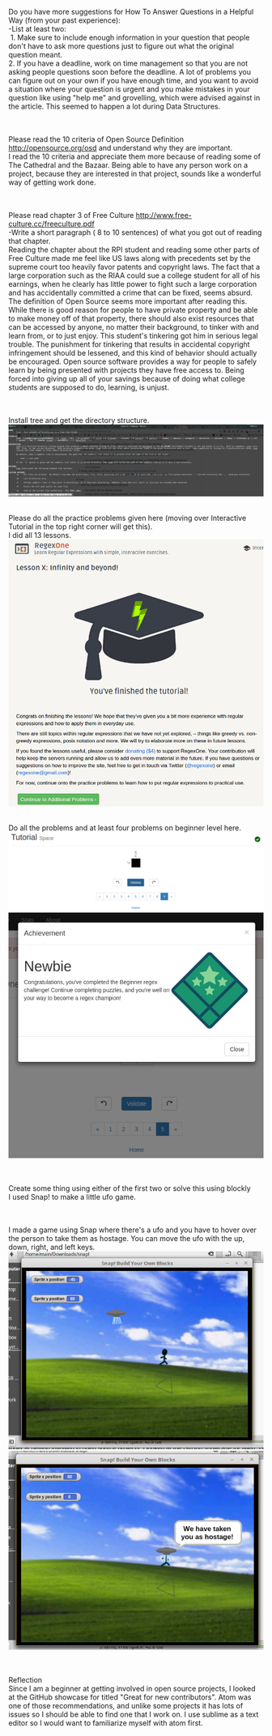 Do you have more suggestions for How To Answer Questions in a Helpful Way (from your past experience):
<br>-List at least two:
<br>
&nbsp;1. Make sure to include enough information in your question that people don't have to ask more questions
just to figure out what the original question meant.
<br>2. If you have a deadline, work on time management so that you are not asking people questions soon before the deadline.
A lot of problems you can figure out on your own if you have enough time, and you want to avoid a situation where your question
is urgent and you make mistakes in your question like using "help me" and grovelling, which were advised against in the article.
This seemed to happen a lot during Data Structures.

<br><br>Please read the 10 criteria of Open Source Definition http://opensource.org/osd and understand why they are important.
<br>I read the 10 criteria and appreciate them more because of reading some of The Cathedral and the Bazaar. Being able to have any person work on a project, because they are interested in that project, sounds like a wonderful way of getting work done.

<br><br>Please read chapter 3 of Free Culture http://www.free-culture.cc/freeculture.pdf
<br>-Write a short paragraph ( 8 to 10 sentences) of what you got out of reading that chapter.
<br>Reading the chapter about the RPI student and reading some other parts of Free Culture made me feel like US laws along with precedents set by the supreme court too heavily favor patents and copyright laws. The fact that a large corporation such as the RIAA could sue a college student for all of his earnings, when he clearly has little power to fight such a large corporation and has accidentally committed a crime that can be fixed, seems absurd. The definition of Open Source seems more important after reading this. While there is good reason for people to have private property and be able to make money off of that property, there should also exist resources that can be accessed by anyone, no matter their background, to tinker with and learn from, or to just enjoy. This student's tinkering got him in serious legal trouble. The punishment for tinkering that results in accidental copyright infringement should be lessened, and this kind of behavior should actually be encouraged. Open source software provides a way for people to safely learn by being presented with projects they have free access to. Being forced into giving up all of your savings because of doing what college students are supposed to do, learning, is unjust.

<br><br>Install tree and get the directory structure.
![screenshot](screenshot-area-2017-01-20-134522.png)

<br>Please do all the practice problems given here (moving over Interactive Tutorial in the top right corner will get this).
<br>I did all 13 lessons.
![regex](screenshot-area-2017-01-20-193454.png)

<br>Do all the problems and at least four problems on beginner level here.
![more regex](screenshot-area-2017-01-20-200605.png)
![beginner problems](screenshot-area-2017-01-20-202130.png)

<br><br>Create some thing using either of the first two or solve this using blockly
<br>I used Snap! to make a little ufo game.

<br></br>
I made a game using Snap where there's a ufo and you have to hover over the person to take them as hostage. You can move the ufo with the up, down, right, and left keys.
![game1](screenshot-area-2017-01-23-184611.png)
![game2](screenshot-area-2017-01-23-184707.png)

<br><br>Reflection
<br>Since I am a beginner at getting involved in open source projects, I looked at the GitHub showcase for titled "Great for new contributors". Atom was one of those recommendations, and unlike some projects it has lots of issues so I should be able to find one that I work on. I use sublime as a text editor so I would want to familiarize myself with atom first.
